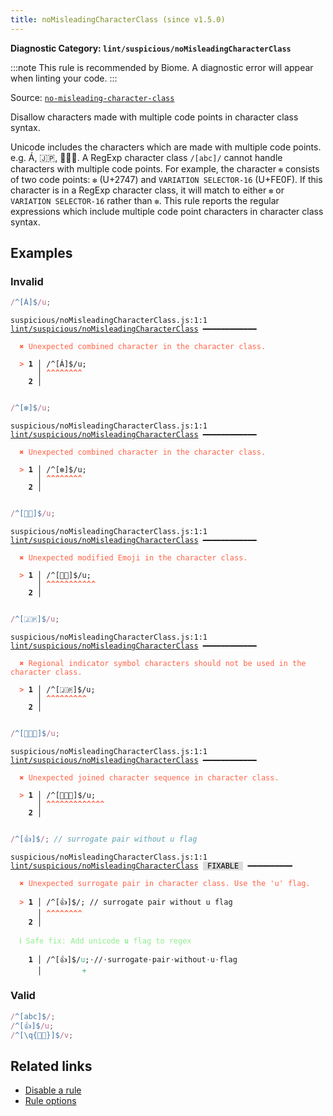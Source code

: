 ```yaml
---
title: noMisleadingCharacterClass (since v1.5.0)
---
```


**Diagnostic Category: `lint/suspicious/noMisleadingCharacterClass`**

:::note
This rule is recommended by Biome. A diagnostic error will appear when linting your code.
:::

Source: <a href="https://eslint.org/docs/latest/rules/no-misleading-character-class" target="_blank"><code>no-misleading-character-class</code></a>

Disallow characters made with multiple code points in character class syntax.

Unicode includes the characters which are made with multiple code points. e.g. Á, 🇯🇵, 👨‍👩‍👦.
A RegExp character class `/[abc]/` cannot handle characters with multiple code points.
For example, the character `❇️` consists of two code points: `❇` (U+2747) and `VARIATION SELECTOR-16` (U+FE0F).
If this character is in a RegExp character class, it will match to either `❇` or `VARIATION SELECTOR-16` rather than `❇️`.
This rule reports the regular expressions which include multiple code point characters in character class syntax.

## Examples

### Invalid

```jsx
/^[Á]$/u;
```

<pre class="language-text"><code class="language-text">suspicious/noMisleadingCharacterClass.js:1:1 <a href="https://biomejs.dev/linter/rules/no-misleading-character-class">lint/suspicious/noMisleadingCharacterClass</a> ━━━━━━━━━━━━

<strong><span style="color: Tomato;">  </span></strong><strong><span style="color: Tomato;">✖</span></strong> <span style="color: Tomato;">Unexpected combined character in the character class.</span>
  
<strong><span style="color: Tomato;">  </span></strong><strong><span style="color: Tomato;">&gt;</span></strong> <strong>1 │ </strong>/^[Á]$/u;
   <strong>   │ </strong><strong><span style="color: Tomato;">^</span></strong><strong><span style="color: Tomato;">^</span></strong><strong><span style="color: Tomato;">^</span></strong><strong><span style="color: Tomato;">^</span></strong><strong><span style="color: Tomato;">^</span></strong><strong><span style="color: Tomato;">^</span></strong><strong><span style="color: Tomato;">^</span></strong><strong><span style="color: Tomato;">^</span></strong>
    <strong>2 │ </strong>
  
</code></pre>

```jsx
/^[❇️]$/u;
```

<pre class="language-text"><code class="language-text">suspicious/noMisleadingCharacterClass.js:1:1 <a href="https://biomejs.dev/linter/rules/no-misleading-character-class">lint/suspicious/noMisleadingCharacterClass</a> ━━━━━━━━━━━━

<strong><span style="color: Tomato;">  </span></strong><strong><span style="color: Tomato;">✖</span></strong> <span style="color: Tomato;">Unexpected combined character in the character class.</span>
  
<strong><span style="color: Tomato;">  </span></strong><strong><span style="color: Tomato;">&gt;</span></strong> <strong>1 │ </strong>/^[❇️]$/u;
   <strong>   │ </strong><strong><span style="color: Tomato;">^</span></strong><strong><span style="color: Tomato;">^</span></strong><strong><span style="color: Tomato;">^</span></strong><strong><span style="color: Tomato;">^</span></strong><strong><span style="color: Tomato;">^</span></strong><strong><span style="color: Tomato;">^</span></strong><strong><span style="color: Tomato;">^</span></strong><strong><span style="color: Tomato;">^</span></strong>
    <strong>2 │ </strong>
  
</code></pre>

```jsx
/^[👶🏻]$/u;
```

<pre class="language-text"><code class="language-text">suspicious/noMisleadingCharacterClass.js:1:1 <a href="https://biomejs.dev/linter/rules/no-misleading-character-class">lint/suspicious/noMisleadingCharacterClass</a> ━━━━━━━━━━━━

<strong><span style="color: Tomato;">  </span></strong><strong><span style="color: Tomato;">✖</span></strong> <span style="color: Tomato;">Unexpected modified Emoji in the character class. </span>
  
<strong><span style="color: Tomato;">  </span></strong><strong><span style="color: Tomato;">&gt;</span></strong> <strong>1 │ </strong>/^[👶🏻]$/u;
   <strong>   │ </strong><strong><span style="color: Tomato;">^</span></strong><strong><span style="color: Tomato;">^</span></strong><strong><span style="color: Tomato;">^</span></strong><strong><span style="color: Tomato;">^</span></strong><strong><span style="color: Tomato;">^</span></strong><strong><span style="color: Tomato;">^</span></strong><strong><span style="color: Tomato;">^</span></strong><strong><span style="color: Tomato;">^</span></strong><strong><span style="color: Tomato;">^</span></strong><strong><span style="color: Tomato;">^</span></strong><strong><span style="color: Tomato;">^</span></strong>
    <strong>2 │ </strong>
  
</code></pre>

```jsx
/^[🇯🇵]$/u;
```

<pre class="language-text"><code class="language-text">suspicious/noMisleadingCharacterClass.js:1:1 <a href="https://biomejs.dev/linter/rules/no-misleading-character-class">lint/suspicious/noMisleadingCharacterClass</a> ━━━━━━━━━━━━

<strong><span style="color: Tomato;">  </span></strong><strong><span style="color: Tomato;">✖</span></strong> <span style="color: Tomato;">Regional indicator symbol characters should not be used in the character class.</span>
  
<strong><span style="color: Tomato;">  </span></strong><strong><span style="color: Tomato;">&gt;</span></strong> <strong>1 │ </strong>/^[🇯🇵]$/u;
   <strong>   │ </strong><strong><span style="color: Tomato;">^</span></strong><strong><span style="color: Tomato;">^</span></strong><strong><span style="color: Tomato;">^</span></strong><strong><span style="color: Tomato;">^</span></strong><strong><span style="color: Tomato;">^</span></strong><strong><span style="color: Tomato;">^</span></strong><strong><span style="color: Tomato;">^</span></strong><strong><span style="color: Tomato;">^</span></strong><strong><span style="color: Tomato;">^</span></strong>
    <strong>2 │ </strong>
  
</code></pre>

```jsx
/^[👨‍👩‍👦]$/u;
```

<pre class="language-text"><code class="language-text">suspicious/noMisleadingCharacterClass.js:1:1 <a href="https://biomejs.dev/linter/rules/no-misleading-character-class">lint/suspicious/noMisleadingCharacterClass</a> ━━━━━━━━━━━━

<strong><span style="color: Tomato;">  </span></strong><strong><span style="color: Tomato;">✖</span></strong> <span style="color: Tomato;">Unexpected joined character sequence in character class.</span>
  
<strong><span style="color: Tomato;">  </span></strong><strong><span style="color: Tomato;">&gt;</span></strong> <strong>1 │ </strong>/^[👨‍👩‍👦]$/u;
   <strong>   │ </strong><strong><span style="color: Tomato;">^</span></strong><strong><span style="color: Tomato;">^</span></strong><strong><span style="color: Tomato;">^</span></strong><strong><span style="color: Tomato;">^</span></strong><strong><span style="color: Tomato;">^</span></strong><strong><span style="color: Tomato;">^</span></strong><strong><span style="color: Tomato;">^</span></strong><strong><span style="color: Tomato;">^</span></strong><strong><span style="color: Tomato;">^</span></strong><strong><span style="color: Tomato;">^</span></strong><strong><span style="color: Tomato;">^</span></strong><strong><span style="color: Tomato;">^</span></strong><strong><span style="color: Tomato;">^</span></strong>
    <strong>2 │ </strong>
  
</code></pre>

```jsx
/^[👍]$/; // surrogate pair without u flag
```

<pre class="language-text"><code class="language-text">suspicious/noMisleadingCharacterClass.js:1:1 <a href="https://biomejs.dev/linter/rules/no-misleading-character-class">lint/suspicious/noMisleadingCharacterClass</a> <span style="color: #000; background-color: #ddd;"> FIXABLE </span> ━━━━━━━━━━

<strong><span style="color: Tomato;">  </span></strong><strong><span style="color: Tomato;">✖</span></strong> <span style="color: Tomato;">Unexpected surrogate pair in character class. Use the 'u' flag.</span>
  
<strong><span style="color: Tomato;">  </span></strong><strong><span style="color: Tomato;">&gt;</span></strong> <strong>1 │ </strong>/^[👍]$/; // surrogate pair without u flag
   <strong>   │ </strong><strong><span style="color: Tomato;">^</span></strong><strong><span style="color: Tomato;">^</span></strong><strong><span style="color: Tomato;">^</span></strong><strong><span style="color: Tomato;">^</span></strong><strong><span style="color: Tomato;">^</span></strong><strong><span style="color: Tomato;">^</span></strong><strong><span style="color: Tomato;">^</span></strong><strong><span style="color: Tomato;">^</span></strong>
    <strong>2 │ </strong>
  
<strong><span style="color: lightgreen;">  </span></strong><strong><span style="color: lightgreen;">ℹ</span></strong> <span style="color: lightgreen;">Safe fix</span><span style="color: lightgreen;">: </span><span style="color: lightgreen;">Add unicode </span><span style="color: lightgreen;"><strong>u</strong></span><span style="color: lightgreen;"> flag to regex</span>
  
<strong>  </strong><strong>  1 │ </strong>/^[👍]$/<span style="color: MediumSeaGreen;">u</span>;<span style="opacity: 0.8;">·</span>//<span style="opacity: 0.8;">·</span>surrogate<span style="opacity: 0.8;">·</span>pair<span style="opacity: 0.8;">·</span>without<span style="opacity: 0.8;">·</span>u<span style="opacity: 0.8;">·</span>flag
<strong>  </strong><strong>    │ </strong>        <span style="color: MediumSeaGreen;">+</span>                                  
</code></pre>

### Valid

```jsx
/^[abc]$/;
/^[👍]$/u;
/^[\q{👶🏻}]$/v;
```

## Related links

- [Disable a rule](/linter/#disable-a-lint-rule)
- [Rule options](/linter/#rule-options)
